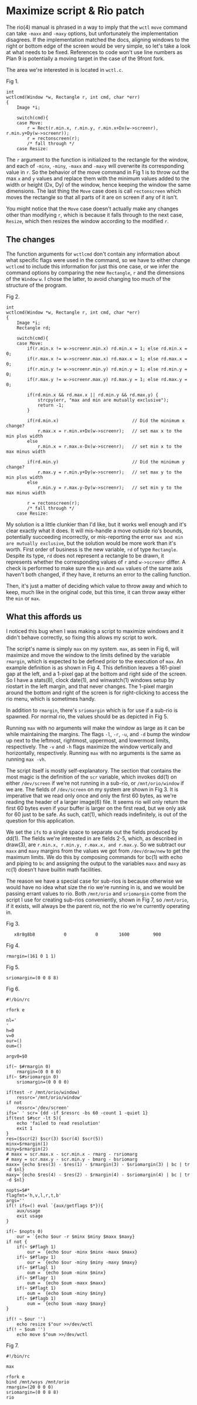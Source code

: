 Maximize script & Rio patch
===========================

The rio(4) manual is phrased in a way to imply that the `wctl` `move` command can take `-maxx` and `-maxy` options, but unfortunately the implementation disagrees. If the implementation matched the docs, aligning windows to the right or bottom edge of the screen would be very simple, so let's take a look at what needs to be fixed. References to code won't use line numbers as Plan 9 is potentially a moving target in the case of the 9front fork.

The area we're interested in is located in `wctl.c`.

Fig 1.
```
int
wctlcmd(Window *w, Rectangle r, int cmd, char *err)
{
	Image *i;

	switch(cmd){
	case Move:
		r = Rect(r.min.x, r.min.y, r.min.x+Dx(w->screenr), r.min.y+Dy(w->screenr));
		r = rectonscreen(r);
		/* fall through */
	case Resize:
```

The `r` argument to the function is initialized to the rectangle for the window, and each of `-minx`, `-miny`, `-maxx` and `-maxy` will overwrite its corresponding value in `r`. So the behavior of the move command in Fig 1 is to throw out the max `x` and `y` values and replace them with the minimum values added to the width or height (Dx, Dy) of the window, hence keeping the window the same dimensions. The last thing the `Move` case does is call `rectonscreen` which moves the rectangle so that all parts of it are on screen if any of it isn't.

You might notice that the `Move` case doesn't actually make any changes other than modifying `r`, which is because it falls through to the next case, `Resize`, which then resizes the window according to the modified `r`.


The changes
-----------

The function arguments for `wctlcmd` don't contain any information about what specific flags were used in the command, so we have to either change `wctlcmd` to include this information for just this one case, or we infer the command options by comparing the new `Rectangle`, `r` and the dimensions of the `Window` `w`. I chose the latter, to avoid changing too much of the structure of the program.

Fig 2.
```
int
wctlcmd(Window *w, Rectangle r, int cmd, char *err)
{
	Image *i;
	Rectangle rd;

	switch(cmd){
	case Move:
		if(r.min.x != w->screenr.min.x) rd.min.x = 1; else rd.min.x = 0;
		if(r.max.x != w->screenr.max.x) rd.max.x = 1; else rd.max.x = 0;
		if(r.min.y != w->screenr.min.y) rd.min.y = 1; else rd.min.y = 0;
		if(r.max.y != w->screenr.max.y) rd.max.y = 1; else rd.max.y = 0;

		if(rd.min.x && rd.max.x || rd.min.y && rd.max.y) {
			strcpy(err, "max and min are mutually exclusive");
			return -1;
		}

		if(rd.min.x)							// Did the minimum x change?
			r.max.x = r.min.x+Dx(w->screenr);	// set max x to the min plus width
		else
			r.min.x = r.max.x-Dx(w->screenr);	// set min x to the max minus width

		if(rd.min.y)							// Did the minimum y change?
			r.max.y = r.min.y+Dy(w->screenr);	// set max y to the min plus width
		else
			r.min.y = r.max.y-Dy(w->screenr);	// set min y to the max minus width

		r = rectonscreen(r);
		/* fall through */
	case Resize:
```

My solution is a little clunkier than I'd like, but it works well enough and it's clear exactly what it does. It will mis-handle a move outside rio's bounds, potentially succeeding incorrectly, or mis-reporting the error `max and min are mutually exclusive`, but the solution would be more work than it's worth. First order of business is the new variable, `rd` of type `Rectangle`. Despite its type, `rd` does not represent a rectangle to be drawn, it represents whether the corresponding values of `r` and `w->screenr` differ. A check is performed to make sure the `min` and `max` values of the same axis haven't both changed, if they have, it returns an error to the calling function.

Then, it's just a matter of deciding which value to throw away and which to keep, much like in the original code, but this time, it can throw away either the `min` or `max`.


What this affords us
--------------------

I noticed this bug when I was making a script to maximize windows and it didn't behave correctly, so fixing this allows my script to work.

The script's name is simply `max` on my system. `max`, as seen in Fig 6, will maximize and move the window to the limits defined by the variable `rmargin`, which is expected to be defined prior to the execution of `max`. An example definition is as shown in Fig 4. This definition leaves a 161-pixel gap at the left, and a 1-pixel gap at the bottom and right side of the screen. So I have a stats(8), clock date(1), and winwatch(1) windows setup by riostart in the left margin, and that never changes. The 1-pixel margin around the bottom and right of the screen is for right-clicking to access the rio menu, which is sometimes handy.

In addition to `rmargin`, there's `sriomargin` which is for use if a sub-rio is spawned. For normal rio, the values should be as depicted in Fig 5.

Running `max` with no arguments will make the window as large as it can be while maintaining the margins. The flags `-l`, `-r`, `-u`, and `-d` bump the window up next to the leftmost, rightmost, uppermost, and lowermost limits, respectively. The `-v` and `-h` flags maximize the window vertically and horizontally, respectively. Running `max` with no arguments is the same as running `max -vh`.

The script itself is mostly self-explanatory. The section that contains the most magic is the definition of the `scr` variable, which invokes dd(1) on either `/dev/screen` if we're not running in a sub-rio, or `/mnt/orio/window` if we are. The fields of `/dev/screen` on my system are shown in Fig 3. It is imperative that we read only once and only the first 60 bytes, as we're reading the header of a larger image(6) file. It seems rio will only return the first 60 bytes even if your buffer is larger on the first read, but we only ask for 60 just to be safe. As such, cat(1), which reads indefinitely, is out of the question for this application.

We set the `ifs` to a single space to separate out the fields produced by dd(1). The fields we're interested in are fields 2-5, which, as described in draw(3), are `r.min.x, r.min.y, r.max.x, and r.max.y`. So we subtract our `maxx` and `maxy` margins from the values we got from `/dev/draw/new` to get the maximum limits. We do this by composing commands for bc(1) with echo and piping to `bc` and assigning the output to the variables `maxx` and `maxy` as rc(1) doesn't have builtin math facilities.

The reason we have a special case for sub-rios is because otherwise we would have no idea what size the rio we're running in is, and we would be passing errant values to rio. Both `/mnt/orio` and `sriomargin` come from the script I use for creating sub-rios conveniently, shown in Fig 7, so `/mnt/orio`, if it exists, will always be the parent rio, not the rio we're currently operating in.

Fig 3.
```
   x8r8g8b8           0           0        1600         900 
```

Fig 4.
```
rmargin=(161 0 1 1)
```

Fig 5.
```
sriomargin=(0 0 8 8)
```

Fig 6.
```
#!/bin/rc

rfork e

nl='
'
h=0
v=0
our=()
oum=()

argv0=$0

if(~ $#rmargin 0)
	rmargin=(0 0 0 0)
if(~ $#sriomargin 0)
	sriomargin=(0 0 0 0)

if(test -r /mnt/orio/window)
	ressrc='/mnt/orio/window'
if not
	ressrc='/dev/screen'
ifs=' ' scr=`{dd -if $ressrc -bs 60 -count 1 -quiet 1}
if(test $#scr -lt 5){
	echo 'failed to read resolution'
	exit 1
}
res=($scr(2) $scr(3) $scr(4) $scr(5))
minx=$rmargin(1)
miny=$rmargin(2)
# maxx = scr.max.x - scr.min.x - rmarg - rsriomarg
# maxy = scr.max.y - scr.min.y - bmarg - bsriomarg
maxx=`{echo $res(3) - $res(1) - $rmargin(3) - $sriomargin(3) | bc | tr -d $nl}
maxy=`{echo $res(4) - $res(2) - $rmargin(4) - $sriomargin(4) | bc | tr -d $nl}

nopts=$#*
flagfmt='h,v,l,r,t,b'
args=''
if(! ifs=() eval `{aux/getflags $*}){
	aux/usage
	exit usage
}

if(~ $nopts 0)
	our = `{echo $our -r $minx $miny $maxx $maxy}
if not {
	if(~ $#flagh 1)
		our = `{echo $our -minx $minx -maxx $maxx}
	if(~ $#flagv 1)
		our = `{echo $our -miny $miny -maxy $maxy}
	if(~ $#flagl 1)
		oum = `{echo $oum -minx $minx}
	if(~ $#flagr 1)
		oum = `{echo $oum -maxx $maxx}
	if(~ $#flagt 1)
		oum = `{echo $oum -miny $miny}
	if(~ $#flagb 1)
		oum = `{echo $oum -maxy $maxy}
}

if(! ~ $our '')
	echo resize $"our >>/dev/wctl
if(! ~ $oum '')
	echo move $"oum >>/dev/wctl
```

Fig 7.
```
#!/bin/rc

max

rfork e
bind /mnt/wsys /mnt/orio
rmargin=(20 0 0 0)
sriomargin=(0 0 8 8)
rio
```